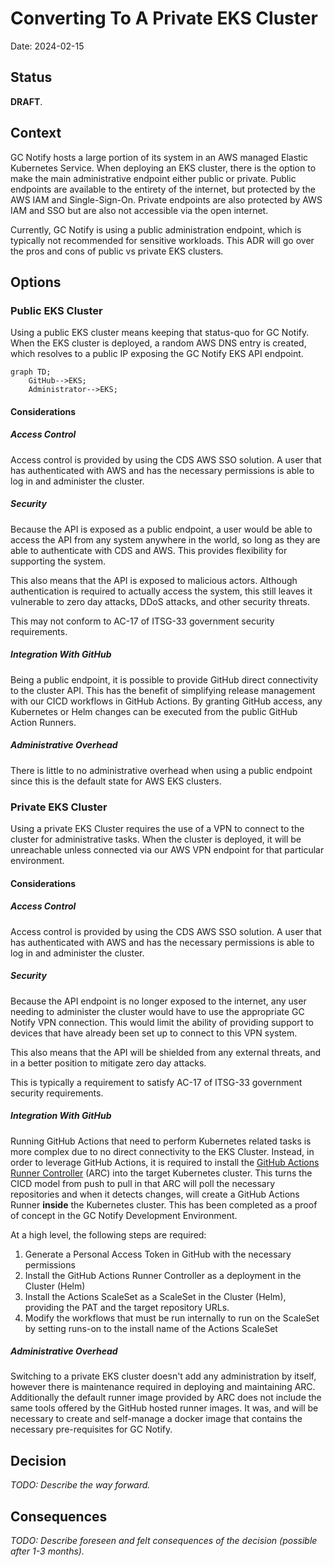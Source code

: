 # Converting To A Private EKS Cluster

Date: 2024-02-15

## Status

**DRAFT**.

## Context

GC Notify hosts a large portion of its system in an AWS managed Elastic Kubernetes Service. When deploying an EKS cluster, there is the option to make the main administrative endpoint either public or private. Public endpoints are available to the entirety of the internet, but protected by the AWS IAM and Single-Sign-On. Private endpoints are also protected by AWS IAM and SSO but are also not accessible via the open internet. 

Currently, GC Notify is using a public administration endpoint, which is typically not recommended for sensitive workloads. This ADR will go over the pros and cons of public vs private EKS clusters.

## Options

### Public EKS Cluster

Using a public EKS cluster means keeping that status-quo for GC Notify. When the EKS cluster is deployed, a random AWS DNS entry is created, which resolves to a public IP exposing the GC Notify EKS API endpoint.  

```mermaid
graph TD;
    GitHub-->EKS;
    Administrator-->EKS;
```
#### Considerations

##### Access Control

Access control is provided by using the CDS AWS SSO solution. A user that has authenticated with AWS and has the necessary permissions is able to log in and administer the cluster.

##### Security

Because the API is exposed as a public endpoint, a user would be able to access the API from any system anywhere in the world, so long as they are able to authenticate with CDS and AWS. This provides flexibility for supporting the system.

This also means that the API is exposed to malicious actors. Although authentication is required to actually access the system, this still leaves it vulnerable to zero day attacks, DDoS attacks, and other security threats. 

This may not conform to AC-17 of ITSG-33 government security requirements.

##### Integration With GitHub

Being a public endpoint, it is possible to provide GitHub direct connectivity to the cluster API. This has the benefit of simplifying release management with our CICD workflows in GitHub Actions. By granting GitHub access, any Kubernetes or Helm changes can be executed from the public GitHub Action Runners.

##### Administrative Overhead

There is little to no administrative overhead when using a public endpoint since this is the default state for AWS EKS clusters. 

### Private EKS Cluster

Using a private EKS Cluster requires the use of a VPN to connect to the cluster for administrative tasks. When the cluster is deployed, it will be unreachable unless connected via our AWS VPN endpoint for that particular environment.

#### Considerations

##### Access Control

Access control is provided by using the CDS AWS SSO solution. A user that has authenticated with AWS and has the necessary permissions is able to log in and administer the cluster.

##### Security

Because the API endpoint is no longer exposed to the internet, any user needing to administer the cluster would have to use the appropriate GC Notify VPN connection. This would limit the ability of providing support to devices that have already been set up to connect to this VPN system. 

This also means that the API will be shielded from any external threats, and in a better position to mitigate zero day attacks. 

This is typically a requirement to satisfy AC-17 of ITSG-33 government security requirements.

##### Integration With GitHub

Running GitHub Actions that need to perform Kubernetes related tasks is more complex due to no direct connectivity to the EKS Cluster. Instead, in order to leverage GitHub Actions, it is required to install the [GitHub Actions Runner Controller](https://github.com/actions/actions-runner-controller) (ARC) into the target Kubernetes cluster. This turns the CICD model from push to pull in that ARC will poll the necessary repositories and when it detects changes, will create a GitHub Actions Runner **inside** the Kubernetes cluster. This has been completed as a proof of concept in the GC Notify Development Environment. 

At a high level, the following steps are required:
1. Generate a Personal Access Token in GitHub with the necessary permissions
1. Install the GitHub Actions Runner Controller as a deployment in the Cluster (Helm)
1. Install the Actions ScaleSet as a ScaleSet in the Cluster (Helm), providing the PAT and the target repository URLs.
1. Modify the workflows that must be run internally to run on the ScaleSet by setting runs-on to the install name of the Actions ScaleSet

##### Administrative Overhead

Switching to a private EKS cluster doesn't add any administration by itself, however there is maintenance required in deploying and maintaining ARC. Additionally the default runner image provided by ARC does not include the same tools offered by the GitHub hosted runner images. It was, and will be necessary to create and self-manage a docker image that contains the necessary pre-requisites for GC Notify. 

## Decision

_TODO: Describe the way forward._

## Consequences

_TODO: Describe foreseen and felt consequences of the decision (possible after 1-3 months)._
